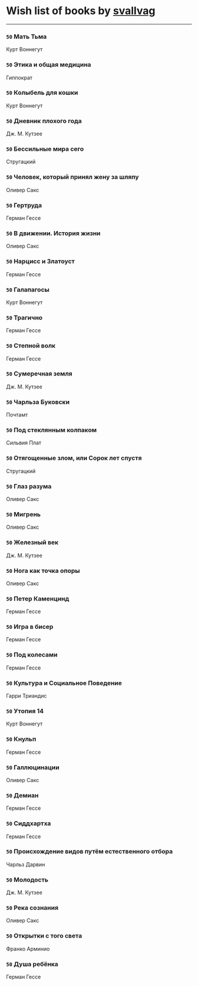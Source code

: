 # Wish list of books by [svallvag](http://vk.com/id553243325)
---

### `50` Мать Тьма
Курт Воннегут

### `50` Этика и общая медицина
Гиппократ

### `50` Колыбель для кошки
Курт Воннегут

### `50` Дневник плохого года
Дж. М. Кутзее

### `50` Бессильные мира сего
Стругацкий

### `50` Человек, который принял жену за шляпу
Оливер Сакс

### `50` Гертруда
Герман Гессе

### `50` В движении. История жизни
Оливер Сакс

### `50` Нарцисс и Златоуст
Герман Гессе

### `50` Галапагосы
Курт Воннегут

### `50` Трагично
Герман Гессе

### `50` Степной волк
Герман Гессе

### `50` Сумеречная земля
Дж. М. Кутзее

### `50` Чарльза Буковски
Почтамт

### `50` Под стеклянным колпаком
Сильвия Плат

### `50` Отягощенные злом, или Сорок лет спустя
Стругацкий

### `50` Глаз разума
Оливер Сакс

### `50` Мигрень
Оливер Сакс

### `50` Железный век
Дж. М. Кутзее

### `50` Нога как точка опоры
Оливер Сакс

### `50` Петер Каменцинд
Герман Гессе

### `50` Игра в бисер
Герман Гессе

### `50` Под колесами
Герман Гессе

### `50` Культура и Социальное Поведение
Гарри Триандис

### `50` Утопия 14
Курт Воннегут

### `50` Кнульп
Герман Гессе

### `50` Галлюцинации
Оливер Сакс

### `50` Демиан
Герман Гессе

### `50` Сиддхартха
Герман Гессе

### `50` Происхождение видов путём естественного отбора
Чарльз Дарвин

### `50` Молодость
Дж. М. Кутзее

### `50` Река сознания
Оливер Сакс

### `50` Открытки с того света
Франко Арминио

### `50` Душа ребёнка
Герман Гессе

